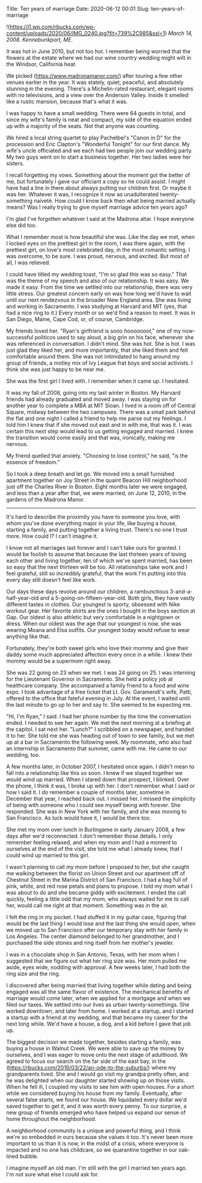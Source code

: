 Title: Ten years of marriage
Date: 2020-06-12 00:01
Slug: ten-years-of-marriage

!(https://i1.wp.com/rbucks.com/wp-content/uploads/2020/06/IMG_0240.jpg?fit=739%2C985&ssl=1)
*March 14, 2008. Kennebunkport, ME.*

It was hot in June 2010, but not too hot. I remember being worried that the flowers at the estate where we had our wine country wedding might wilt in the Windsor, California heat.

We picked (https://www.madronamanor.com/) after touring a few other venues earlier in the year. It was stately, quiet, peaceful, and absolutely stunning in the evening. There's a Michelin-rated restaurant, elegant rooms with no televisions, and a view over the Anderson Valley. Inside it smelled like a rustic mansion, because that's what it was. 

I was happy to have a small wedding. There were 64 guests in total, and since my wife's family is neat and compact, my side of the equation ended up with a majority of the seats. Not that anyone was counting. 

We hired a local string quartet to play Pachelbel's "Canon in D" for the procession and Eric Clapton's "Wonderful Tonight" for our first dance. My wife's uncle officiated and we each had two people join our wedding party. My two guys went on to start a business together. Her two ladies were her sisters. 

I recall forgetting my vows. Something about the moment got the better of me, but fortunately I gave our officiant a copy so he could assist. I might have had a line in there about always putting our children first. Or maybe it was her. Whatever it was, I recognize it now as unadulterated twenty-something naiveté. How could I know back then what being married actually means? Was I really trying to give myself marriage advice ten years ago? 

I'm glad I've forgotten whatever I said at the Madrona altar. I hope everyone else did too. 

What I remember most is how beautiful she was. Like the day we met, when I locked eyes on the prettiest girl in the room, I was there again, with the prettiest girl, on love's most celebrated day, in the most romantic setting. I was overcome, to be sure. I was proud, nervous, and excited. But most of all, I was relieved. 

I could have titled my wedding toast, "I'm so glad this was so easy." That was the theme of my speech and also of our relationship. It was easy. We made it easy. From the time we settled into our relationship, there was very little stress. Our greatest concern early on was how long we'd have to wait until our next rendezvous in the broader New England area. She was living and working in Sacramento. I was studying at Harvard and MIT (yes, that had a nice ring to it.) Every month or so we'd find a reason to meet. It was in San Diego, Maine, Cape Cod, or, of course, Cambridge. 

My friends loved her. "Ryan's girlfriend is sooo *hooooooot*," one of my now-successful politicos used to say aloud, a big grin on his face, whenever she was referenced in conversation. I didn't mind. She was hot. She is hot. I was just glad they liked her, and more importantly, that she liked them and felt comfortable around them. She was not intimidated to hang around my group of friends, a motley mix of Ivy League frat boys and social activists. I think she was just happy to be near me. 

She was the first girl I lived with. I remember when it came up. I hesitated. 

It was my fall of 2008, going into my last winter in Boston. My Harvard friends had already graduated and moved away. I was staying on for another year to complete a MBA at MIT Sloan. I lived in a room off of Central Square, midway between the two campuses. There was a small park behind the flat and one night I called a friend to help me parse out my feelings. I told him I knew that if she moved out east and in with me, that was it. I was certain this next step would lead to us getting engaged and married. I knew the transition would come easily and that was, ironically, making me nervous. 

My friend quelled that anxiety. "Choosing to lose control," he said, "is the essence of freedom." 

So I took a deep breath and let go. We moved into a small furnished apartment together on Joy Street in the quaint Beacon Hill neighborhood just off the Charles River in Boston. Eight months later we were engaged, and less than a year after that, we were married, on June 12, 2010, in the gardens of the Madrona Manor. 

---

It's hard to describe the proximity you have to someone you love, with whom you've done everything major in your life, like buying a house, starting a family, and putting together a living trust. There's no one I trust more. How could I? I can't imagine it. 

I know not all marriages last forever and I can't take ours for granted. I would be foolish to assume that because the last thirteen years of loving each other and living together, ten of which we've spent married, has been so easy that the next thirteen will be too. All relationships take work and I feel grateful, still so incredibly grateful, that the work I'm putting into this every day still doesn't feel like work. 

Our days these days revolve around our children, a rambunctious 3-and-a-half-year-old and a 5-going-on-fifteen-year-old. Both girls, they have vastly different tastes in clothes. Our youngest is sporty, obsessed with Nike workout gear. Her favorite shirts are the ones I bought in the boys section at Gap. Our oldest is also athletic but very comfortable in a nightgown or dress. When our oldest was the age that our youngest is now, she was wearing Moana and Elsa outfits. Our youngest today would refuse to wear anything like that. 

Fortunately, they're both sweet girls who love their mommy and give their daddy some much appreciated affection every once in a while. I knew their mommy would be a supermom right away. 

She was 22 going on 23 when we met. I was 24 going on 25. I was interning for the Lieutenant Governor in Sacramento. She held a policy job at healthcare company. She accompanied a family friend to a food and wine expo. I took advantage of a free ticket that Lt. Gov. Garamendi's wife, Patti, offered to the office that fateful evening in July. At the event, I waited until the last minute to go up to her and say hi. She seemed to be expecting me. 

"Hi, I'm Ryan," I said. I had her phone number by the time the conversation ended. I needed to see her again. We met the next morning at a briefing at the capitol. I sat next her. "Lunch?" I scribbled on a newspaper, and handed it to her. She told me she was heading out of town to see family, but we met up at a bar in Sacramento the following week. My roommate, who also had an internship in Sacramento that summer, came with me. He came to our wedding, too. 

A few months later, in October 2007, I hesitated once again. I didn't mean to fall into a relationship like this so soon. I knew if we stayed together we would wind up married. When I stared down that prospect, I blinked. Over the phone, I think it was, I broke up with her. I don't remember what I said or how I said it. I do remember a couple of  months later, sometime in December that year, I reached back out. I missed her. I missed the simplicity of being with someone who I could see myself being with forever. She responded. She was in New York with her family, and she was moving to San Francisco. As luck would have it, I would be there too.

She met my mom over lunch in Burlingame in early January 2008, a few days after we'd reconnected. I don't remember those details. I only remember feeling relaxed, and when my mom and I had a moment to ourselves at the end of the visit, she told me what I already knew, that I could wind up married to this girl. 

I wasn't planning to call my mom before I proposed to her, but she caught me walking between the florist on Union Street and our apartment off of Chestnut Street in the Marina District of San Francisco. I had a bag full of pink, white, and red rose petals and plans to propose. I told my mom what I was about to do and she became giddy with excitement. I ended the call quickly, feeling a little odd that my mom, who always waited for me to call her, would call me right at that moment. Something was in the air. 

I felt the ring in my pocket. I had stuffed it in my guitar case, figuring that would be the last thing I would lose and the last thing she would open, when we moved up to San Francisco after our temporary stay with her family in Los Angeles. The center diamond belonged to her grandmother, and I purchased the side stones and ring itself from her mother's jeweler. 

I was in a chocolate shop in San Antonio, Texas, with her mom when I suggested that we figure out what her ring size was. Her mom pulled me aside, eyes wide, nodding with approval. A few weeks later, I had both the ring size and the ring. 

I discovered after being married that living together while dating and being engaged was all the same flavor of existence. The mechanical benefits of marriage would come later, when we applied for a mortgage and when we filed our taxes. We settled into our lives as urban twenty-somethings. She worked downtown, and later from home. I worked at a startup, and I started a startup with a friend at my wedding, and that became my career for the next long while. We'd have a house, a dog, and a kid before I gave that job up. 

The biggest decision we made together, besides starting a family, was buying a house in Walnut Creek. We were able to save up the money by ourselves, and I was eager to move onto the next stage of adulthood. We agreed to focus our search on the far side of the east bay, in the (https://rbucks.com/2016/03/22/an-ode-to-the-suburbs/) where my grandparents lived. She and I would go visit my grandpa pretty often, and he was delighted when our daughter started showing up on those visits. When he fell ill, I coupled my visits to see him with open houses. For a short while we considered buying his house from my family. Eventually, after several false starts, we found our house. We liquidated every dollar we'd saved together to get it, and it was worth every penny. To our surprise, a new group of friends emerged who have helped us expand our sense of home throughout the neighborhood.

A neighborhood community is a unique and powerful thing, and I think we're so embedded in ours because she values it too. It's never been more important to us than it is now, in the midst of a crisis, where everyone is impacted and no one has childcare, so we quarantine together in our oak-lined bubble.

I imagine myself an old man. I'm still with the girl I married ten years ago. I'm not sure what else I could ask for.